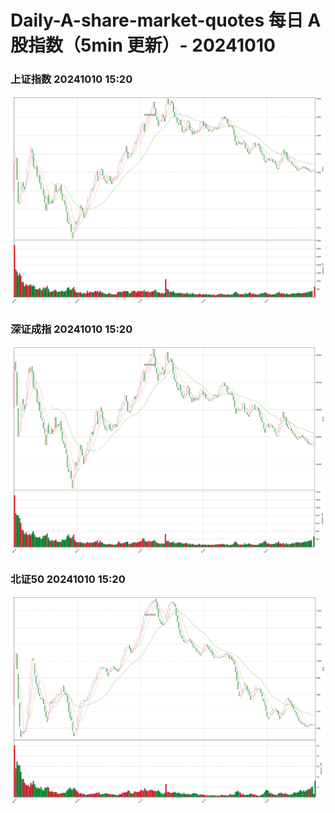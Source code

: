 
# Daily-A-share-market-quotes 每日 A 股指数（5min 更新）- 20241010

### 上证指数 20241010 15:20
![](./fig/2024/10/20241010-sh000001.png)

### 深证成指 20241010 15:20
![](./fig/2024/10/20241010-sz399001.png)

### 北证50 20241010 15:20
![](./fig/2024/10/20241010-bj899050.png)
